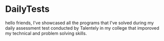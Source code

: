 # DailyTests
hello friends, I've showcased all the programs that I've solved during my daily assessment test conducted by Talentely in my college that imporoved my technical and problem solving skills.
